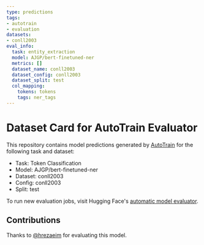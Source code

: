 ```yaml
---
type: predictions
tags:
- autotrain
- evaluation
datasets:
- conll2003
eval_info:
  task: entity_extraction
  model: AJGP/bert-finetuned-ner
  metrics: []
  dataset_name: conll2003
  dataset_config: conll2003
  dataset_split: test
  col_mapping:
    tokens: tokens
    tags: ner_tags
---
```

# Dataset Card for AutoTrain Evaluator

This repository contains model predictions generated by [AutoTrain](https://huggingface.co/autotrain) for the following task and dataset:

* Task: Token Classification
* Model: AJGP/bert-finetuned-ner
* Dataset: conll2003
* Config: conll2003
* Split: test

To run new evaluation jobs, visit Hugging Face's [automatic model evaluator](https://huggingface.co/spaces/autoevaluate/model-evaluator).

## Contributions

Thanks to [@hrezaeim](https://huggingface.co/hrezaeim) for evaluating this model.
